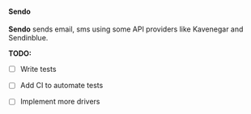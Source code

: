 #### Sendo 

__Sendo__ sends email, sms using some API providers like Kavenegar and Sendinblue.


__TODO:__
- [ ] Write tests
- [ ] Add CI  to automate tests
- [ ] Implement more drivers


